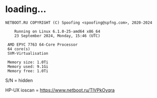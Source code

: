# loading...
```
NETBOOT.RU COPYRIGHT (C) Spoofing <spoofing@spfng.com>, 2020-2024

	Running on Linux 6.1.0-25-amd64 x86_64
	23 September 2024, Monday, 15:46 (UTC)

 AMD EPYC 7763 64-Core Processor
 64 core(s)
 SVM-Virtualisation

 Memory size: 1.0Ti
 Memory used: 9.1Gi
 Memory free: 1.0Ti
```
S/N = hidden

HP-UX ioscan = https://www.netboot.ru/TlVPkOyqra
